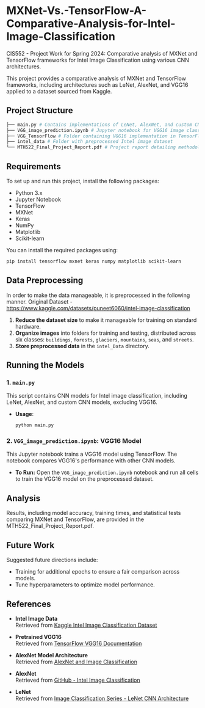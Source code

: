 # MXNet-Vs.-TensorFlow-A-Comparative-Analysis-for-Intel-Image-Classification
CIS552 - Project Work for Spring 2024: Comparative analysis of MXNet and TensorFlow frameworks for Intel Image Classification using various CNN architectures.

This project provides a comparative analysis of MXNet and TensorFlow frameworks, including architectures such as LeNet, AlexNet, and VGG16 applied to a dataset sourced from Kaggle.

## Project Structure

```bash
├── main.py # Contains implementations of LeNet, AlexNet, and custom CNN models
├── VGG_image_prediction.ipynb # Jupyter notebook for VGG16 image classification using TensorFlow
├── VGG_TensorFlow # Folder containing VGG16 implementation in TensorFlow
├── intel_data # Folder with preprocessed Intel image dataset
└── MTH522_Final_Project_Report.pdf # Project report detailing methodology, results, and analysis
```

## Requirements

To set up and run this project, install the following packages:

- Python 3.x
- Jupyter Notebook
- TensorFlow
- MXNet
- Keras
- NumPy
- Matplotlib
- Scikit-learn

You can install the required packages using:

```bash
pip install tensorflow mxnet keras numpy matplotlib scikit-learn
```

## Data Preprocessing
In order to make the data manageable, it is preprocessed in the following manner. Original Dataset - https://www.kaggle.com/datasets/puneet6060/intel-image-classification
1. **Reduce the dataset size** to make it manageable for training on standard hardware.
2. **Organize images** into folders for training and testing, distributed across six classes: `buildings`, `forests`, `glaciers`, `mountains`, `seas`, and `streets`.
3. **Store preprocessed data** in the `intel_Data` directory.

## Running the Models

### 1. `main.py`
This script contains CNN models for Intel image classification, including LeNet, AlexNet, and custom CNN models, excluding VGG16.

- **Usage**:
  ```bash
  python main.py
  ```

### 2. `VGG_image_prediction.ipynb`: VGG16 Model
This Jupyter notebook trains a VGG16 model using TensorFlow. The notebook compares VGG16's performance with other CNN models.

- **To Run:** Open the `VGG_image_prediction.ipynb` notebook and run all cells to train the VGG16 model on the preprocessed dataset.
  
## Analysis
Results, including model accuracy, training times, and statistical tests comparing MXNet and TensorFlow, are provided in the MTH522_Final_Project_Report.pdf.

## Future Work
Suggested future directions include:

- Training for additional epochs to ensure a fair comparison across models.
- Tune hyperparameters to optimize model performance.

## References

- **Intel Image Data**  
  Retrieved from [Kaggle Intel Image Classification Dataset](https://www.kaggle.com/puneet6060/intel-image-classification)

- **Pretrained VGG16**  
  Retrieved from [TensorFlow VGG16 Documentation](https://www.tensorflow.org/api_docs/python/tf/keras/applications/VGG16)

- **AlexNet Model Architecture**  
  Retrieved from [AlexNet and Image Classification](https://www.example.com/alexnet-architecture)

- **AlexNet**  
  Retrieved from [GitHub - Intel Image Classification](https://www.github.com/intel-image-classification)

- **LeNet**  
  Retrieved from [Image Classification Series - LeNet CNN Architecture](https://www.example.com/lenet-architecture)

